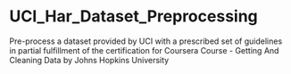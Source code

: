 # UCI_Har_Dataset_Preprocessing
Pre-process a dataset provided by UCI with a prescribed set of guidelines in partial fulfillment of the certification for Coursera Course - Getting And Cleaning Data by Johns Hopkins University
